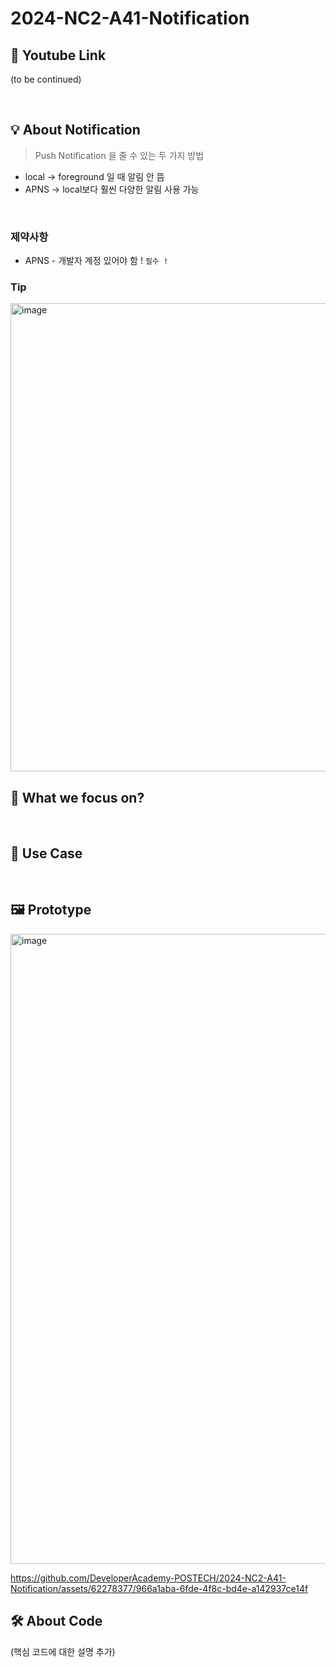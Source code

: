 # 2024-NC2-A41-Notification

## 🎥 Youtube Link

(to be continued)

<br>

## 💡 About Notification


> Push Notification 을 줄 수 있는 두 가지 방법

- local → foreground 일 때 알림 안 뜸
- APNS → local보다 훨씬 다양한 알림 사용 가능

<br>

### 제약사항

 - APNS - 개발자 계정 있어야 함 ! `필수 !`
> 

### Tip
<img width="749" alt="image" src="https://github.com/DeveloperAcademy-POSTECH/2024-NC2-A41-Notification/assets/62278377/04552628-94d8-4f0b-bb17-c736061bddbf">



<br>

## 🎯 What we focus on?

> 
> 


<br>


## 💼 Use Case

> 
> 

<br>


## 🖼️ Prototype

<img width="1008" alt="image" src="https://github.com/DeveloperAcademy-POSTECH/2024-NC2-A41-Notification/assets/62278377/ef2f45e8-6c58-4f48-baa9-3d8d7f61d5ef">

https://github.com/DeveloperAcademy-POSTECH/2024-NC2-A41-Notification/assets/62278377/966a1aba-6fde-4f8c-bd4e-a142937ce14f




## 🛠️ About Code

(핵심 코드에 대한 설명 추가)
